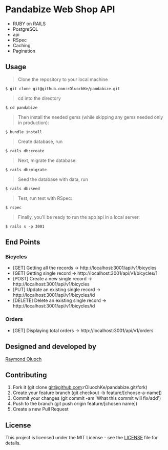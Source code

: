 # Pandabize Web Shop API

- RUBY on RAILS
- PostgreSQL
- api
- RSpec
- Caching
- Pagination

## Usage

> Clone the repository to your local machine

```
$ git clone git@github.com:rOluochKe/pandabize.git
```

> cd into the directory

```
$ cd pandabize
```

> Then install the needed gems (while skipping any gems needed only in production):

```
$ bundle install
```

> Create database, run 

```
$ rails db:create
```

> Next, migrate the database:

```
$ rails db:migrate
```

> Seed the database with data, run

```
$ rails db:seed
```

> Test, run test with RSpec:

```
$ rspec
```

> Finally, you'll be ready to run the app api in a local server:

```
$ rails s -p 3001
```

## End Points
### Bicycles
- [GET] Getting all the records -> http://localhost:3001/api/v1/bicycles 
- [GET] Getting single record -> http://localhost:3001/api/v1/bicycles/1
- [POST] Create a new single record -> http://localhost:3001/api/v1/bicycles
- [PUT] Update an existing single record -> http://localhost:3001/api/v1/bicycles/id
- [DELETE] Delete an existing single record -> http://localhost:3001/api/v1/bicycles/id

### Orders
- [GET] Displaying total orders -> http://localhost:3001/api/v1/orders


## Designed and developed by

[Raymond Oluoch](https://github.com/rOluochKe)

## Contributing

1. Fork it (git clone git@github.com:rOluochKe/pandabize.git/fork)
2. Create your feature branch (git checkout -b feature/[choose-a-name])
3. Commit your changes (git commit -am 'What this commit will fix/add')
4. Push to the branch (git push origin feature/[chosen name])
5. Create a new Pull Request

## License

This project is licensed under the MIT License - see the [LICENSE](./LICENSE.md) file for details.